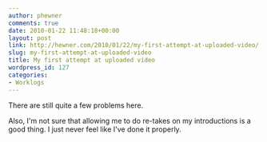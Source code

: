```yaml
---
author: phewner
comments: true
date: 2010-01-22 11:48:18+00:00
layout: post
link: http://hewner.com/2010/01/22/my-first-attempt-at-uploaded-video/
slug: my-first-attempt-at-uploaded-video
title: My first attempt at uploaded video
wordpress_id: 127
categories:
- Worklogs
---
```


There are still quite a few problems here.



Also, I'm not sure that allowing me to do re-takes on my introductions is a good thing.  I just never feel like I've done it properly.
